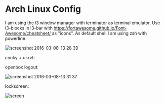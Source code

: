 # Arch Linux Config

I am using the i3 window manager with terminator as terminal emulator.
Use i3-blocks in i3-bar with https://fortawesome.github.io/Font-Awesome/cheatsheet/ as "icons".
As default shell I am using zsh with powerline.

![screenshot 2016-03-08-13 28 39](https://cloud.githubusercontent.com/assets/9308836/13601714/4a73d8c4-e532-11e5-8203-4695ee3832e6.jpg)

conky + urxvt:



openbox logout:

![screenshot 2016-03-08-13 31 37](https://cloud.githubusercontent.com/assets/9308836/13601715/4a75035c-e532-11e5-81d5-4145c164987c.jpg)

lockscreen:

![screen](https://cloud.githubusercontent.com/assets/9308836/13601705/3c7b0d96-e532-11e5-9f3c-793e4d3a0068.png)
